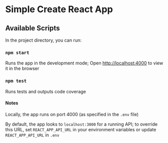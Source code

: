 # Simple Create React App

## Available Scripts

In the project directory, you can run:

### `npm start`

Runs the app in the development mode; Open [http://localhost:4000](http://localhost:4000) to view it in the browser

### `npm test`

Runs tests and outputs code coverage

#### Notes

Locally, the app runs on port 4000 (as specified in the `.env` file)

By default, the app looks to `localhost:3000` for a running API; to override this URL, set `REACT_APP_API_URL` in your environment variables or update `REACT_APP_API_URL` in `.env`
